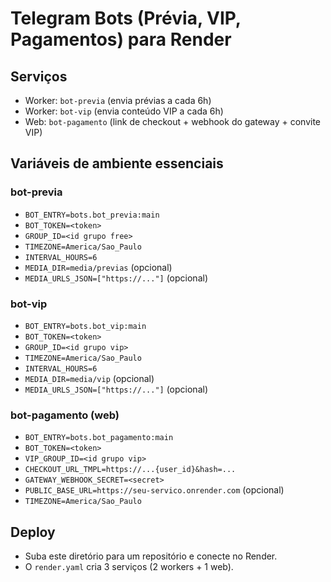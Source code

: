 # Telegram Bots (Prévia, VIP, Pagamentos) para Render

## Serviços
- Worker: `bot-previa` (envia prévias a cada 6h)
- Worker: `bot-vip` (envia conteúdo VIP a cada 6h)
- Web: `bot-pagamento` (link de checkout + webhook do gateway + convite VIP)

## Variáveis de ambiente essenciais
### bot-previa
- `BOT_ENTRY=bots.bot_previa:main`
- `BOT_TOKEN=<token>`
- `GROUP_ID=<id grupo free>`
- `TIMEZONE=America/Sao_Paulo`
- `INTERVAL_HOURS=6`
- `MEDIA_DIR=media/previas` (opcional)
- `MEDIA_URLS_JSON=["https://..."]` (opcional)

### bot-vip
- `BOT_ENTRY=bots.bot_vip:main`
- `BOT_TOKEN=<token>`
- `GROUP_ID=<id grupo vip>`
- `TIMEZONE=America/Sao_Paulo`
- `INTERVAL_HOURS=6`
- `MEDIA_DIR=media/vip` (opcional)
- `MEDIA_URLS_JSON=["https://..."]` (opcional)

### bot-pagamento (web)
- `BOT_ENTRY=bots.bot_pagamento:main`
- `BOT_TOKEN=<token>`
- `VIP_GROUP_ID=<id grupo vip>`
- `CHECKOUT_URL_TMPL=https://...{user_id}&hash=...`
- `GATEWAY_WEBHOOK_SECRET=<secret>`
- `PUBLIC_BASE_URL=https://seu-servico.onrender.com` (opcional)
- `TIMEZONE=America/Sao_Paulo`

## Deploy
- Suba este diretório para um repositório e conecte no Render.
- O `render.yaml` cria 3 serviços (2 workers + 1 web).

